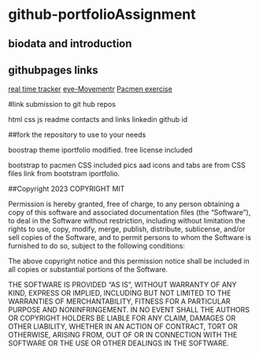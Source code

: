 # github-portfolioAssignment
##  biodata  and introduction
##  githubpages links
<a href= https://aasmah.github.io/Bus-tracker/>  real time tracker</a>
<a href= https://aasmah.github.io/snakeeye-movement/>  eye-Movementr</a>
<a href= https://aasmah.github.io/pacmen-Factory/> Pacmen exercise</a>


#link submission to git hub repos 

html
css
js 
readme
 contacts and links
 linkedin 
 github id
 
 
  
   ##fork the repository to use to your needs
   
   boostrap theme iportfolio modified. free license included
   <!-- =======================================================
  * Template Name: iPortfolio
  * Updated: Mar 10 2023 with Bootstrap v5.2.3
  * Template URL: https://bootstrapmade.com/iportfolio-bootstrap-portfolio-websites-template/
  * Author: BootstrapMade.com
  * License: https://bootstrapmade.com/license/
  ======================================================== -->
   bootstrap to pacmen CSS  included
   pics aad  icons and tabs  are from CSS files link from bootstram iportfolio.
   
   
##Copyright 2023 COPYRIGHT MIT 

Permission is hereby granted, free of charge, to any person obtaining a copy of this software and associated documentation files (the “Software”), to deal in the Software without restriction, including without limitation the rights to use, copy, modify, merge, publish, distribute, sublicense, and/or sell copies of the Software, and to permit persons to whom the Software is furnished to do so, subject to the following conditions:

The above copyright notice and this permission notice shall be included in all copies or substantial portions of the Software.

THE SOFTWARE IS PROVIDED “AS IS”, WITHOUT WARRANTY OF ANY KIND, EXPRESS OR IMPLIED, INCLUDING BUT NOT LIMITED TO THE WARRANTIES OF MERCHANTABILITY, FITNESS FOR A PARTICULAR PURPOSE AND NONINFRINGEMENT. IN NO EVENT SHALL THE AUTHORS OR COPYRIGHT HOLDERS BE LIABLE FOR ANY CLAIM, DAMAGES OR OTHER LIABILITY, WHETHER IN AN ACTION OF CONTRACT, TORT OR OTHERWISE, ARISING FROM, OUT OF OR IN CONNECTION WITH THE SOFTWARE OR THE USE OR OTHER DEALINGS IN THE SOFTWARE.

